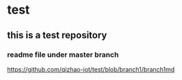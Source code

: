 # test
## this is a test repository
### readme file under master branch
<https://github.com/qizhao-iot/test/blob/branch1/branch1md>
